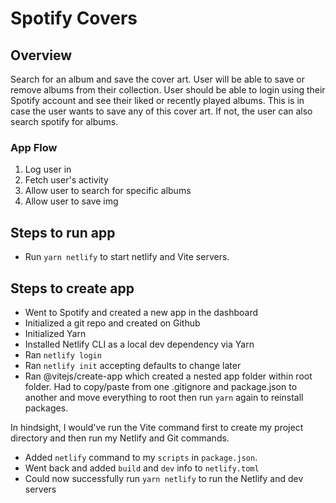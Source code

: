 # Spotify Covers

## Overview
Search for an album and save the cover art.  User will be able to save or remove albums from their collection.
User should be able to login using their Spotify account and see their liked or recently played albums.  This is in case the user wants to save any of this cover art.  If not, the user can also search spotify for albums.

### App Flow
1. Log user in
1. Fetch user's activity
1. Allow user to search for specific albums
1. Allow user to save img

## Steps to run app
- Run `yarn netlify` to start netlify and Vite servers.

## Steps to create app
- Went to Spotify and created a new app in the dashboard
- Initialized a git repo and created on Github
- Initialized Yarn
- Installed Netlify CLI as a local dev dependency via Yarn
- Ran `netlify login`
- Ran `netlify init` accepting defaults to change later
- Ran @vitejs/create-app which created a nested app folder within root folder.  Had to copy/paste from one .gitignore and package.json to another and move everything to root then run `yarn` again to reinstall packages.

In hindsight, I would've run the Vite command first to create my project directory and then run my Netlify and Git commands.

- Added `netlify` command to my `scripts` in `package.json`.
- Went back and added `build` and `dev` info to `netlify.toml`
- Could now successfully run `yarn netlify` to run the Netlify and dev servers